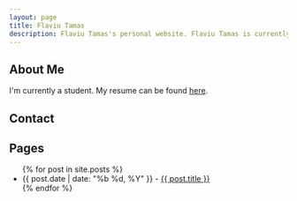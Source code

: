 ```yaml
---
layout: page
title: Flaviu Tamas
description: Flaviu Tamas's personal website. Flaviu Tamas is currently a student at GSMST.
---
```


## About Me

I'm currently a student. My resume can be found [here][resume].

[micromeritics]: http://www.micromeritics.com/
[resume]: https://drive.google.com/open?id=0B9O7w68iCyWFVFdHMkJYSUxwLUE

## Contact
<a href="mailto:me@flaviutamas.com"><i class="icon-big icon-mail-squared"></i></a>
<a href="https://github.com/flaviut/"><i class="icon-big icon-github-squared"></i></a>

## Pages
<ul>
{% for post in site.posts %}
  <li>{{ post.date | date: "%b %d, %Y" }} - <a href="{{ post.url }}/">{{ post.title }}</a></li>
{% endfor %}
</ul>
